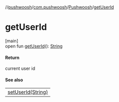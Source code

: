//[pushwoosh](../../../index.md)/[com.pushwoosh](../index.md)/[Pushwoosh](index.md)/[getUserId](get-user-id.md)

# getUserId

[main]\
open fun [getUserId](get-user-id.md)(): [String](https://developer.android.com/reference/kotlin/java/lang/String.html)

#### Return

current user id

#### See also

| |
|---|
| [setUserId(String)](set-user-id.md) |
